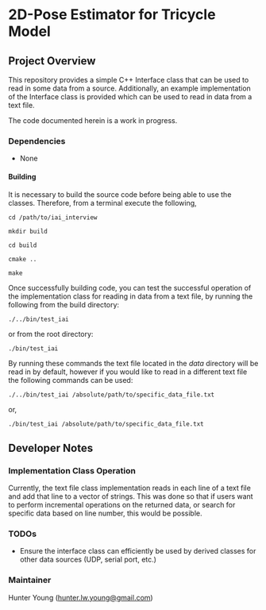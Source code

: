 # 2D-Pose Estimator for Tricycle Model

## Project Overview

This repository provides a simple C++ Interface class that can be used to read in some data from a source. Additionally, an example implementation of the Interface class is provided which can be used to read in data from a text file.

The code documented herein is a work in progress.

### Dependencies

- None

#### Building

It is necessary to build the source code before being able to use the classes. Therefore, from a terminal execute the following,

	cd /path/to/iai_interview

	mkdir build

	cd build

	cmake ..

	make

Once successfully building code, you can test the successful operation of the implementation class for reading in data from a text file, by running the following from the build directory:

	./../bin/test_iai

or from the root directory:

	./bin/test_iai

By running these commands the text file located in the *data* directory will be read in by default, however if you would like to read in a different text file the following commands can be used:

	./../bin/test_iai /absolute/path/to/specific_data_file.txt

or,

	./bin/test_iai /absolute/path/to/specific_data_file.txt

## Developer Notes ##

### Implementation Class Operation ###
Currently, the text file class implementation reads in each line of a text file and add that line to a vector of strings. This was done so that if users want to perform incremental operations on the returned data, or search for specific data based on line number, this would be possible.

### TODOs ###

- Ensure the interface class can efficiently be used by derived classes for other data sources (UDP, serial port, etc.)

### Maintainer ###

Hunter Young (hunter.lw.young@gmail.com)
